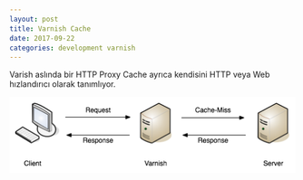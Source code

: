 ```yaml
---
layout: post
title: Varnish Cache
date: 2017-09-22
categories: development varnish
---
```

Varish aslında bir HTTP Proxy Cache ayrıca kendisini HTTP veya Web hızlandırıcı olarak tanımlıyor.

![abc](/assets/proxy-cache.png)
